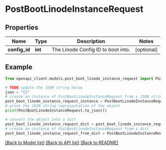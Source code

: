 # PostBootLinodeInstanceRequest


## Properties

Name | Type | Description | Notes
------------ | ------------- | ------------- | -------------
**config_id** | **int** | The Linode Config ID to boot into. | [optional] 

## Example

```python
from openapi_client.models.post_boot_linode_instance_request import PostBootLinodeInstanceRequest

# TODO update the JSON string below
json = "{}"
# create an instance of PostBootLinodeInstanceRequest from a JSON string
post_boot_linode_instance_request_instance = PostBootLinodeInstanceRequest.from_json(json)
# print the JSON string representation of the object
print(PostBootLinodeInstanceRequest.to_json())

# convert the object into a dict
post_boot_linode_instance_request_dict = post_boot_linode_instance_request_instance.to_dict()
# create an instance of PostBootLinodeInstanceRequest from a dict
post_boot_linode_instance_request_from_dict = PostBootLinodeInstanceRequest.from_dict(post_boot_linode_instance_request_dict)
```
[[Back to Model list]](../README.md#documentation-for-models) [[Back to API list]](../README.md#documentation-for-api-endpoints) [[Back to README]](../README.md)


